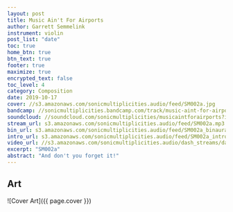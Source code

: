 ```yaml
---
layout: post
title: Music Ain't For Airports
author: Garrett Semmelink
instrument: violin
post_list: "date"
toc: true
home_btn: true
btn_text: true
footer: true
maximize: true
encrypted_text: false
toc_level: 4
category: Composition
date: 2019-10-17
cover: //s3.amazonaws.com/sonicmultiplicities.audio/feed/SM002a.jpg
bandcamp: //sonicmultiplicities.bandcamp.com/track/music-aint-for-airports
soundcloud: //soundcloud.com/sonicmultiplicities/musicaintforairports?in=sonicmultiplicities/sets/music-aint-for-airports
stream_url: s3.amazonaws.com/sonicmultiplicities.audio/feed/SM002a.mp3
bin_url: s3.amazonaws.com/sonicmultiplicities.audio/feed/SM002a_binaural.mp3
intro_url: s3.amazonaws.com/sonicmultiplicities.audio/feed/SM002a_intro.mp3
video_url: //s3.amazonaws.com/sonicmultiplicities.audio/dash_streams/dash14/dash.mpd
excerpt: "SM002a"
abstract: "And don't you forget it!"
---
```


## Art

![Cover Art]({{ page.cover  }})

